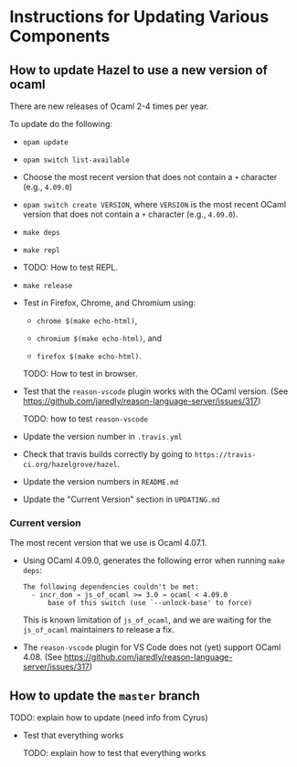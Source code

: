 # Instructions for Updating Various Components

## How to update Hazel to use a new version of ocaml

There are new releases of Ocaml 2-4 times per year.

To update do the following:

- `opam update`

- `opam switch list-available`

- Choose the most recent version that does not contain a `+` character (e.g.,
  `4.09.0`)

- `opam switch create VERSION`, where `VERSION` is the most recent OCaml version
  that does not contain a `+` character (e.g., `4.09.0`).

- `make deps`

- `make repl`

- TODO: How to test REPL.

- `make release`

- Test in Firefox, Chrome, and Chromium using:

  - `chrome $(make echo-html)`,

  - `chromium $(make echo-html)`, and

  - `firefox $(make echo-html)`.

  TODO: How to test in browser.

- Test that the `reason-vscode` plugin works with the OCaml version.  (See
  https://github.com/jaredly/reason-language-server/issues/317)

  TODO: how to test `reason-vscode`

- Update the version number in `.travis.yml`

- Check that travis builds correctly by going to
  `https://travis-ci.org/hazelgrove/hazel`.

- Update the version numbers in `README.md`

- Update the "Current Version" section in `UPDATING.md`

### Current version

The most recent version that we use is Ocaml 4.07.1.

- Using OCaml 4.09.0, generates the following error when running `make deps`:

  ```Text
  The following dependencies couldn't be met:
    - incr_dom → js_of_ocaml >= 3.0 → ocaml < 4.09.0
        base of this switch (use `--unlock-base' to force)
  ```

  This is known limitation of `js_of_ocaml`, and we are waiting for the
  `js_of_ocaml` maintainers to release a fix.

- The `reason-vscode` plugin for VS Code does not (yet) support OCaml 4.08.
  (See https://github.com/jaredly/reason-language-server/issues/317)

## How to update the `master` branch

TODO: explain how to update (need info from Cyrus)

- Test that everything works

  TODO: explain how to test that everything works
